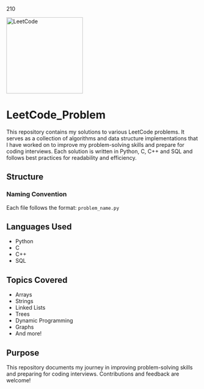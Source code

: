 210

<img src="https://interviewguide.dev/images/leetcode.png" alt="LeetCode" width="200"/>

# LeetCode_Problem

This repository contains my solutions to various LeetCode problems. It serves as a collection of algorithms and data structure implementations that I have worked on to improve my problem-solving skills and prepare for coding interviews. Each solution is written in Python, C, C++ and SQL and follows best practices for readability and efficiency.

## Structure


### Naming Convention

Each file follows the format: `problem_name.py`

## Languages Used

- Python
- C
- C++
- SQL

## Topics Covered

- Arrays
- Strings
- Linked Lists
- Trees
- Dynamic Programming
- Graphs
- And more!

## Purpose

This repository documents my journey in improving problem-solving skills and preparing for coding interviews. Contributions and feedback are welcome!
